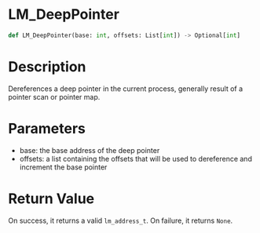 # LM_DeepPointer

```python
def LM_DeepPointer(base: int, offsets: List[int]) -> Optional[int]
```

# Description

Dereferences a deep pointer in the current process, generally result of a pointer scan or pointer map.

# Parameters

- base: the base address of the deep pointer
- offsets: a list containing the offsets that will be used to dereference and increment the base pointer

# Return Value

On success, it returns a valid `lm_address_t`. On failure, it returns `None`.

